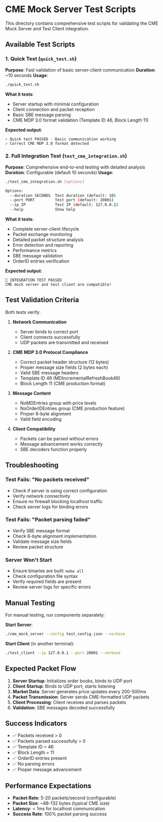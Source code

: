 # CME Mock Server Test Scripts

This directory contains comprehensive test scripts for validating the CME Mock Server and Test Client integration.

## Available Test Scripts

### 1. Quick Test (`quick_test.sh`)
**Purpose**: Fast validation of basic server-client communication
**Duration**: ~10 seconds
**Usage**:
```bash
./quick_test.sh
```

**What it tests**:
- Server startup with minimal configuration
- Client connection and packet reception
- Basic SBE message parsing
- CME MDP 3.0 format validation (Template ID 46, Block Length 11)

**Expected output**:
```
✓ Quick test PASSED - Basic communication working
✓ Correct CME MDP 3.0 format detected
```

### 2. Full Integration Test (`test_cme_integration.sh`)
**Purpose**: Comprehensive end-to-end testing with detailed analysis
**Duration**: Configurable (default 10 seconds)
**Usage**:
```bash
./test_cme_integration.sh [options]

Options:
  --duration SECONDS  Test duration (default: 10)
  --port PORT         Test port (default: 20001)
  --ip IP             Test IP (default: 127.0.0.1)
  --help              Show help
```

**What it tests**:
- Complete server-client lifecycle
- Packet exchange monitoring
- Detailed packet structure analysis
- Error detection and reporting
- Performance metrics
- SBE message validation
- OrderID entries verification

**Expected output**:
```
🎉 INTEGRATION TEST PASSED
CME mock server and test client are compatible!
```

## Test Validation Criteria

Both tests verify:

1. **Network Communication**
   - Server binds to correct port
   - Client connects successfully
   - UDP packets are transmitted and received

2. **CME MDP 3.0 Protocol Compliance**
   - Correct packet header structure (12 bytes)
   - Proper message size fields (2 bytes each)
   - Valid SBE message headers
   - Template ID 46 (MDIncrementalRefreshBook46)
   - Block Length 11 (CME production format)

3. **Message Content**
   - NoMDEntries group with price levels
   - NoOrderIDEntries group (CME production feature)
   - Proper 8-byte alignment
   - Valid field encoding

4. **Client Compatibility**
   - Packets can be parsed without errors
   - Message advancement works correctly
   - SBE decoders function properly

## Troubleshooting

### Test Fails: "No packets received"
- Check if server is using correct configuration
- Verify network connectivity
- Ensure no firewall blocking localhost traffic
- Check server logs for binding errors

### Test Fails: "Packet parsing failed"  
- Verify SBE message format
- Check 8-byte alignment implementation
- Validate message size fields
- Review packet structure

### Server Won't Start
- Ensure binaries are built: `make all`
- Check configuration file syntax
- Verify required fields are present
- Review server logs for specific errors

## Manual Testing

For manual testing, run components separately:

**Start Server**:
```bash
./cme_mock_server --config test_config.json --verbose
```

**Start Client** (in another terminal):
```bash
./test_client --ip 127.0.0.1 --port 20001 --verbose
```

## Expected Packet Flow

1. **Server Startup**: Initializes order books, binds to UDP port
2. **Client Startup**: Binds to UDP port, starts listening
3. **Market Data**: Server generates price updates every 200-500ms
4. **Packet Transmission**: Server sends CME-formatted UDP packets
5. **Client Processing**: Client receives and parses packets
6. **Validation**: SBE messages decoded successfully

## Success Indicators

- ✅ Packets received > 0
- ✅ Packets parsed successfully > 0  
- ✅ Template ID = 46
- ✅ Block Length = 11
- ✅ OrderID entries present
- ✅ No parsing errors
- ✅ Proper message advancement

## Performance Expectations

- **Packet Rate**: 5-20 packets/second (configurable)
- **Packet Size**: ~88-132 bytes (typical CME size)
- **Latency**: < 1ms for localhost communication
- **Success Rate**: 100% packet parsing success